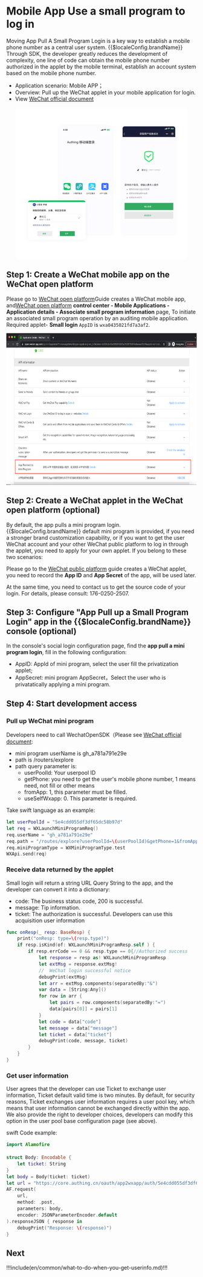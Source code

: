 # Mobile App Use a small program to log in

<LastUpdated/>

Moving App Pull A Small Program Login is a key way to establish a mobile phone number as a central user system. {{$localeConfig.brandName}} Through SDK, the developer greatly reduces the development of complexity, one line of code can obtain the mobile phone number authorized in the applet by the mobile terminal, establish an account system based on the mobile phone number.

- Application scenario: Mobile APP；
- Overview: Pull up the WeChat applet in your mobile application for login.
- View [WeChat official document](https://developers.weixin.qq.com/doc/oplatform/Mobile_App/WeChat_Login/Development_Guide.html)

<img src="./images/wechat-mobile-mini-program-login.png" height="400px" style="display:block;margin: 0 auto;"/>

## Step 1: Create a WeChat mobile app on the WeChat open platform

Please go to [WeChat open platform](https://open.weixin.qq.com/cgi-bin/frame?t=home/app_tmpl&lang=zh_CN)Guide creates a WeChat mobile app, and[WeChat open platform](https://open.weixin.qq.com/) **control center - Mobile Applications - Application details - Associate small program information** page, To initiate an associated small program operation by an auditing mobile application. Required applet- **Small login** `AppID` is `wxa0435021fd7a3af2`.

<img src="./images/miniprogram_on_openplatform.png" height="400px" style="display:block;margin: 0 auto;"/>

## Step 2: Create a WeChat applet in the WeChat open platform (optional)

By default, the app pulls a mini program login. {{$localeConfig.brandName}} default mini program is provided, if you need a stronger brand customization capability, or if you want to get the user WeChat account and your other WeChat public platform to log in through the applet, you need to apply for your own applet. If you belong to these two scenarios:

Please go to the [WeChat public platform](https://mp.weixin.qq.com/wxopen/waregister?action=step1&token=&lang=zh_CN) guide creates a WeChat applet, you need to record the **App ID** and **App Secret** of the app, will be used later.

At the same time, you need to contact us to get the source code of your login. For details, please consult: 176-0250-2507.

## Step 3: Configure "App Pull up a Small Program Login" app in the {{$localeConfig.brandName}} console (optional)

In the console's social login configuration page, find the **app pull a mini program login**, fill in the following configuration:

- AppID: AppId of mini program, select the user fill the privatization applet;
- AppSecret: mini program AppSecret，Select the user who is privatatically applying a mini program.

## Step 4: Start development access

### Pull up WeChat mini program

Developers need to call WechatOpenSDK（Please see [WeChat official document](https://developers.weixin.qq.com/doc/oplatform/Mobile_App/Access_Guide/iOS.html):

- mini program userName is gh_a781a791e29e
- path is /routers/explore
- path query parameter is:
  - userPoolId: Your userpool ID
  - getPhone: you need to get the user's mobile phone number, 1 means need, not fill or other means
  - fromApp: 1, this parameter must be filled.
  - useSelfWxapp: 0. This parameter is required.

Take swift language as an example:

```swift
let userPoolId = "5e4cdd055df3df65dc58b97d"
let req = WXLaunchMiniProgramReq()
req.userName = "gh_a781a791e29e"
req.path = "/routes/explore?userPoolId=\(userPoolId)&getPhone=1&fromApp=1&useSelfWxapp=0"
req.miniProgramType = WXMiniProgramType.test
WXApi.send(req)
```

### Receive data returned by the applet

Small login will return a string URL Query String to the app, and the developer can convert it into a dictionary:

- code: The business status code, 200 is successful.
- message: Tip information.
- ticket: The authorization is successful. Developers can use this acquisition user information

```swift
func onResp(_ resp: BaseResp) {
    print("onResp: type=\(resp.type)")
    if resp.isKind(of: WXLaunchMiniProgramResp.self ) {
        if resp.errCode == 0 && resp.type == 0{//Authorized success
            let response = resp as! WXLaunchMiniProgramResp
            let extMsg = response.extMsg!
            //  WeChat login successful notice
            debugPrint(extMsg)
            let arr = extMsg.components(separatedBy:"&")
            var data = [String:Any]()
            for row in arr {
                let pairs = row.components(separatedBy:"=")
                data[pairs[0]] = pairs[1]
            }
            let code = data["code"]
            let message = data["message"]
            let ticket = data["ticket"]
            debugPrint(code, message, ticket)
        }
    }
}
```

### Get user information

User agrees that the developer can use Ticket to exchange user information, Ticket default valid time is two minutes. By default, for security reasons, Ticket exchanges user information requires a user pool key, which means that user information cannot be exchanged directly within the app. We also provide the right to developer choices, developers can modify this option in the user pool base configuration page (see above).

<ApiMethodSpec method="post" host="https://core.authing.cn" path="oauth/app2wxapp/auth/:userPoolId" summary="ticket exchange user information">
<template slot="headers">
<ApiMethodParam name="content-type" type="string" required description="application/json" />
</template>
<template slot="pathParams">
<ApiMethodParam name="userPoolId" type="string" required description="Userpool ID" />
</template>
<template slot="bodyParams">
<ApiMethodParam name="secret" type="string" description="Userpool key" />
<ApiMethodParam name="tickett" type="string" required description="ticket returns to App" />
</template>
<template slot="response">
<ApiMethodResponse description="_id is user ID。">

```js
{
  emailVerified: false,
  username: 'Liao Changjiang',
  nickname: 'Liao Changjiang',
  company: '',
  photo: 'https://usercontents.authing.cn/avatar-5e57540f84622ae263294a42-1582781455906',
  loginsCount: 2,
  registerMethod: 'oauth:app2wxapp',
  blocked: false,
  isDeleted: false,
  oauth: '{"nickName":"Liang Changjiang","gender":1,"language":"zh_CN","city":"Haidian","province":"Beijing","country":"China","avatarUrl":"https://wx.qlogo.cn/mmopen/vi_32/8INxh2bxDMiaU05jLqvWBszALu2u8Qw4iaxV58v4fERaDWV8yunE7icNiahJdxkOCNfGosqXcQ2SyScAcdyibv8uWWQ/132","phone":"17670416754","openid":"o1p9H4wAgb9uTqpxG5Z1g0pIr3FE","unionid":"o0pqE6Fbr5M-exSu_PeL_sjwN44U"}',
  metadata: '""',
  _id: "5e57540f84622ae263294a42",
  unionid: 'o0pqE6Fbr5M-exSu_PeL_sjwN44U',
  openid: 'o1p9H4wAgb9uTqpxG5Z1g0pIr3FE',
  lastIP: '::ffff:192.168.0.106',
  lastLogin: "2020-02-27T05:33:20.796Z",
  signedUp: "2020-02-27T05:30:55.875Z",
  token: 'eyJhbGciOiJIUzI1NiIsInR5cCI6IkpXVCJ9.eyJkYXRhIjp7InVuaW9uaWQiOiJvMHBxRTZGYnI1TS1leFN1X1BlTF9zandONDRVIiwiaWQiOiI1ZTU3NTQwZjg0NjIyYWUyNjMyOTRhNDIiLCJjbGllbnRJZCI6IjVlNGNkZDA1NWRmM2RmNjVkYzU4Yjk3ZCJ9LCJpYXQiOjE1ODI3ODE2MDAsImV4cCI6MTU4NDA3NzYwMH0.pd7HJu5Ft8uytxIy4VgHdQiaAKuo96P_LcABFwM7OPI',
  tokenExpiredAt: "2020-03-13T05:33:20.000Z",
  phone: '188xxxx8888'
}
```

</ApiMethodResponse>
</template>
</ApiMethodSpec>

swift Code example:

```swift
import Alamofire

struct Body: Encodable {
    let ticket: String
}
let body = Body(ticket: ticket)
let url = "https://core.authing.cn/oauth/app2wxapp/auth/5e4cdd055df3df65dc58b97d?ticket=\(ticket)"
AF.request(
    url,
    method: .post,
    parameters: body,
    encoder: JSONParameterEncoder.default
).responseJSON { response in
    debugPrint("Response: \(response)")
}
```

## Next

!!!include(en/common/what-to-do-when-you-get-userinfo.md)!!!
